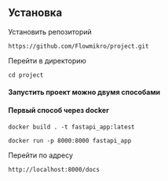 ## Установка 
Установить репозиторий  
```commandline
https://github.com/Flowmikro/project.git
```
Перейти в директорию
```commandline
cd project
```
#### Запустить проект можно двумя способами  
#### Первый способ через docker
```commandline
docker build . -t fastapi_app:latest
```
```commandline
docker run -p 8000:8000 fastapi_app 
```
Перейти по адресу
```commandline
http://localhost:8000/docs
```

